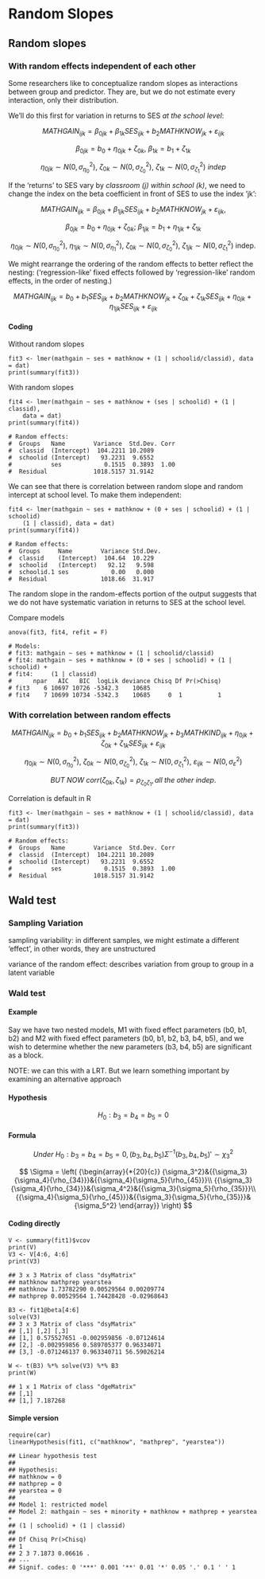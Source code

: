 # Random Slopes

## Random slopes

### With random effects independent of each other

Some researchers like to conceptualize random slopes as interactions between group and predictor. They are, but we do not estimate every interaction, only their distribution.

We’ll do this first for variation in returns to SES _at the school level_:

$$
MATHGAIN_{ijk} = \beta_{0jk} + \beta_{1k}SES_{ijk} + b_2 MATHKNOW_{jk} + \varepsilon_{ijk}
$$

$$
\beta_{0jk} = b_0 + \eta_{0jk} + \zeta_{0k},\ \beta_{1k} = b_1 + \zeta_{1k}
$$

$$
\eta_{0jk}\sim N(0,\sigma_{\eta_0}^2),\ \zeta_{0k}\sim N(0,\sigma_{\zeta_0}^2),\  \zeta_{1k}\sim N(0,\sigma_{\zeta_1}^2)\ indep
$$

If the ‘returns’ to SES vary by _classroom \(j\) within school \(k\)_, we need to change the index on the beta coefficient in front of SES to use the index ’jk’:

$$
MATHGAIN_{ijk} = \beta_{0jk} + \beta_{1jk}SES_{ijk} + b_2 MATHKNOW_{jk} + \varepsilon_{ijk},
$$

$$
\beta_{0jk} = b_0 + \eta_{0jk} + \zeta_{0k};\  \beta_{1jk} = b_1 + \eta_{1jk} + \zeta_{1k}
$$

$$
\eta_{0jk}\sim N(0,\sigma_{\eta_0}^2),\ \eta_{1jk}\sim N(0,\sigma_{\eta_1}^2),\ \zeta_{0k}\sim N(0,\sigma_{\zeta_0}^2),\ \zeta_{1jk}\sim N(0,\sigma_{\zeta_1}^2) \mbox{ indep.}
$$

We might rearrange the ordering of the random effects to better reflect the nesting: \(‘regression-like’ fixed effects followed by ‘regression-like’ random effects, in the order of nesting.\)

$$
MATHGAIN_{ijk} = b_0 + b_1 SES_{ijk} + b_2 MATHKNOW_{jk} + \zeta_{0k} + \zeta_{1k}SES_{ijk} + \eta_{0jk} + \eta_{1jk}SES_{ijk} + \varepsilon_{ijk}
$$

#### Coding

Without random slopes

```text
fit3 <- lmer(mathgain ~ ses + mathknow + (1 | schoolid/classid), data = dat)
print(summary(fit3))
```

With random slopes

```text
fit4 <- lmer(mathgain ~ ses + mathknow + (ses | schoolid) + (1 | classid), 
    data = dat)
print(summary(fit4))

# Random effects:
#  Groups   Name        Variance  Std.Dev. Corr
#  classid  (Intercept)  104.2211 10.2089      
#  schoolid (Intercept)   93.2231  9.6552      
#           ses            0.1515  0.3893  1.00
#  Residual             1018.5157 31.9142 
```

We can see that there is correlation between random slope and random intercept at school level. To make them independent:

```text
fit4 <- lmer(mathgain ~ ses + mathknow + (0 + ses | schoolid) + (1 | schoolid)
    (1 | classid), data = dat)
print(summary(fit4))

# Random effects:
#  Groups     Name        Variance Std.Dev.
#  classid    (Intercept)  104.64  10.229  
#  schoolid   (Intercept)   92.12   9.598  
#  schoolid.1 ses            0.00   0.000  
#  Residual               1018.66  31.917
```

The random slope in the random-effects portion of the output suggests that we do not have systematic variation in returns to SES at the school level.

Compare models

```text
anova(fit3, fit4, refit = F)

# Models:
# fit3: mathgain ~ ses + mathknow + (1 | schoolid/classid)
# fit4: mathgain ~ ses + mathknow + (0 + ses | schoolid) + (1 | schoolid) + 
# fit4:     (1 | classid)
#      npar   AIC   BIC  logLik deviance Chisq Df Pr(>Chisq)
# fit3    6 10697 10726 -5342.3    10685                    
# fit4    7 10699 10734 -5342.3    10685     0  1          1
```

### With correlation between random effects

$$
MATHGAIN_{ijk} = b_0 + b_1 SES_{ijk} + b_2 MATHKNOW_{jk} + b_3 MATHKIND_{ijk} + \eta_{0jk} + \zeta_{0k} + \zeta_{1k}SES_{ijk} + \varepsilon_{ijk}
$$

$$
\eta_{0jk}\sim N(0,\sigma_{\eta_0}^2),\ \zeta_{0k}\sim N(0,\sigma_{\zeta_0}^2),\  \zeta_{1k}\sim N(0,\sigma_{\zeta_1}^2),\ \varepsilon_{ijk}\sim N(0,\sigma_\varepsilon^2)
$$

$$
BUT\ NOW\ corr(\zeta_{0k},\zeta_{1k}) = \rho_{\zeta_0\zeta_1}, all\ the\ other\ indep.
$$

Correlation is default in R

```text
fit3 <- lmer(mathgain ~ ses + mathknow + (1 | schoolid/classid), data = dat)
print(summary(fit3))

# Random effects:
#  Groups   Name        Variance  Std.Dev. Corr
#  classid  (Intercept)  104.2211 10.2089      
#  schoolid (Intercept)   93.2231  9.6552      
#           ses            0.1515  0.3893  1.00
#  Residual             1018.5157 31.9142 
```

## Wald test

### Sampling Variation

sampling variability: in different samples, we might estimate a different ‘effect’, in other words, they are unstructured

variance of the random effect: describes variation from group to group in a latent variable

### Wald test

#### Example

Say we have two nested models, M1 with fixed effect parameters \(b0, b1, b2\) and M2 with fixed effect parameters \(b0, b1, b2, b3, b4, b5\), and we wish to determine whether the new parameters \(b3, b4, b5\) are significant as a block. 

NOTE: we can this with a LRT. But we learn something important by examining an alternative approach

#### Hypothesis

$$
H_0: {b_3} = {b_4} = {b_5} = 0
$$

#### Formula

$$
Under\ H_0: {b_3} = {b_4} = {b_5} = 0, ({b_3},{b_4},{b_5}){\Sigma ^{ - 1}}({b_3},{b_4},{b_5})' \sim \chi_3^2
$$

$$
\Sigma  = \left( {\begin{array}{*{20}{c}}
{\sigma_3^2}&{{\sigma_3}{\sigma_4}{\rho_{34}}}&{{\sigma_4}{\sigma_5}{\rho_{45}}}\\
{{\sigma_3}{\sigma_4}{\rho_{34}}}&{\sigma_4^2}&{{\sigma_3}{\sigma_5}{\rho_{35}}}\\
{{\sigma_4}{\sigma_5}{\rho_{45}}}&{{\sigma_3}{\sigma_5}{\rho_{35}}}&{\sigma_5^2}
\end{array}} \right)
$$

#### Coding directly

```text
V <- summary(fit1)$vcov
print(V)
V3 <- V[4:6, 4:6]
print(V3)

## 3 x 3 Matrix of class "dsyMatrix"
## mathknow mathprep yearstea
## mathknow 1.73782290 0.00529564 0.00209774
## mathprep 0.00529564 1.74428428 -0.02968643

B3 <- fit1@beta[4:6]
solve(V3)
## 3 x 3 Matrix of class "dsyMatrix"
## [,1] [,2] [,3]
## [1,] 0.575527651 -0.002959856 -0.07124614
## [2,] -0.002959856 0.589705377 0.96334071
## [3,] -0.071246137 0.963340711 56.59026214

W <- t(B3) %*% solve(V3) %*% B3
print(W)

## 1 x 1 Matrix of class "dgeMatrix"
## [,1]
## [1,] 7.187268
```

#### Simple version

```text
require(car)
linearHypothesis(fit1, c("mathknow", "mathprep", "yearstea"))

## Linear hypothesis test
##
## Hypothesis:
## mathknow = 0
## mathprep = 0
## yearstea = 0
##
## Model 1: restricted model
## Model 2: mathgain ~ ses + minority + mathknow + mathprep + yearstea +
## (1 | schoolid) + (1 | classid)
##
## Df Chisq Pr(>Chisq)
## 1
## 2 3 7.1873 0.06616 .
## ---
## Signif. codes: 0 '***' 0.001 '**' 0.01 '*' 0.05 '.' 0.1 ' ' 1
```

